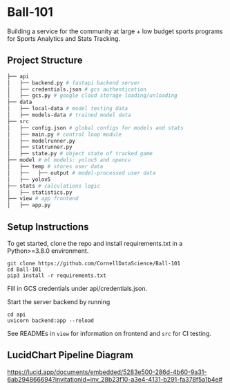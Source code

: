 # Ball-101
Building a service for the community at large + low budget sports programs for Sports Analytics and Stats Tracking.

## Project Structure

```bash
├── api
│   ├── backend.py # fastapi backend server
│   ├── credentials.json # gcs authentication
│   ├── gcs.py # google cloud storage loading/unloading
├── data
│   ├── local-data # model testing data
│   ├── models-data # trained model data
├── src
│   ├── config.json # global configs for models and stats
│   ├── main.py # control loop module
│   ├── modelrunner.py
│   ├── statrunner.py
│   ├── state.py # object state of tracked game
├── model # ml models: yolov5 and opencv
│   ├── temp # stores user data
│   ├──   ├── output # model-processed user data
│   ├── yolov5
├── stats # calculations logic
│   ├── statistics.py
├── view # app frontend
│   ├── app.py
```

## Setup Instructions
To get started, clone the repo and install requirements.txt in a Python>=3.8.0 environment.
```
git clone https://github.com/CornellDataScience/Ball-101
cd Ball-101
pip3 install -r requirements.txt
```
Fill in GCS credentials under api/credentials.json.

Start the server backend by running
```
cd api
uvicorn backend:app --reload
```

See READMEs in `view` for information on frontend and `src` for CI testing.

## LucidChart Pipeline Diagram 
https://lucid.app/documents/embedded/5283e500-286d-4b60-9a31-6ab294866694?invitationId=inv_28b23f10-a3e4-4131-b291-fa378f5a1b4e#